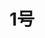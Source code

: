 # 1号

<!-- 不光要会玩泥沙，更要会敲键盘，做上层设计与统筹者。

<img src="/images/January/2022/January/2022010101.jpg" style="width: 50%; display: inline-block; margin: 0 ;">
<img src="/images/January/2022/January/2022010102.jpg" style="width: 50%; display: inline-block; margin: 0 ;">
<img src="/images/January/2022/January/2022010103.jpg" style="width: 50%; display: inline-block; margin: 0 ;">
<img src="/images/January/2022/January/2022010104.jpg" style="width: 50%; display: inline-block; margin: 0 ;"> -->

